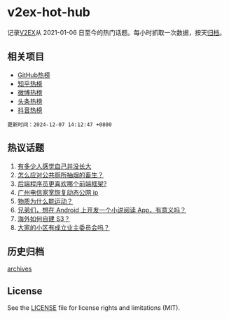 # v2ex-hot-hub

 记录[V2EX](https://www.v2ex.com/)从 2021-01-06 日至今的热门话题。每小时抓取一次数据，按天[归档](archives)。
 
 ## 相关项目

- [GitHub热榜](https://github.com/lonnyzhang423/github-hot-hub)
- [知乎热榜](https://github.com/lonnyzhang423/zhihu-hot-hub)
- [微博热榜](https://github.com/lonnyzhang423/weibo-hot-hub)
- [头条热榜](https://github.com/lonnyzhang423/toutiao-hot-hub)
- [抖音热榜](https://github.com/lonnyzhang423/douyin-hot-hub)


 `更新时间：2024-12-07 14:12:47 +0800`

## 热议话题

1. [有多少人感觉自己并没长大](https://www.v2ex.com/t/1095520)
1. [怎么应对公共厕所抽烟的畜生？](https://www.v2ex.com/t/1095576)
1. [后端程序员更喜欢哪个前端框架?](https://www.v2ex.com/t/1095588)
1. [广州电信家宽恢复动态公网 ip](https://www.v2ex.com/t/1095579)
1. [物质为什么能运动？](https://www.v2ex.com/t/1095649)
1. [兄弟们，想在 Android 上开发一个小说阅读 App，有意义吗？](https://www.v2ex.com/t/1095558)
1. [海外如何自建 S3？](https://www.v2ex.com/t/1095571)
1. [大家的小区有成立业主委员会吗？](https://www.v2ex.com/t/1095678)

## 历史归档

[archives](archives)

## License

See the [LICENSE](LICENSE) file for license rights and limitations (MIT).
